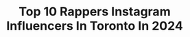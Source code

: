 ---
title: Top 10 Rappers Instagram Influencers In Toronto In 2024
description: >-
  Find top rappers Instagram influencers in Toronto in 2024. Most popular hashtags: #rapper #love #hiphop #music.
platform: Instagram
hits: 6
text_top: Identify the most popular Instagram accounts on inBeat.
text_bottom: inBeat aggregates 6 Instagram influencers like this in Toronto, Canada for you to collaborate.
profiles:
  - username: "haviahmighty"
    fullname: >-
      𝗛𝗔𝗩𝗜𝗔𝗛 𝗠𝗜𝗚𝗛𝗧𝗬
    bio: >-
      Crying Crystals [New Album] 💎 07/14/23
    location: "Canada"
    followers: 35550
    engagement: 317
    commentsToLikes: 0.114579
    id: ck0w4kcw1z0450i192qttvuiu
    verified: true
    hashtags: "#newmusic, #torontoevents, #torontoartist, #releaseparty"
  - username: "itsladysb"
    fullname: >-
      Supa Bad.
    bio: >-
      Bookings :ladysbbookings@gmail.com TikTok @itsladysb 😈
    location: "Canada"
    followers: 54039
    engagement: 297
    commentsToLikes: 0.095592
    id: ckt3sc6224acj0j23cvu5xfzb
    verified: false
    hashtags: "#beauty, #ladysb, #likesforlike, #love"
  - username: "aamandamanda"
    fullname: >-
      Amanda | Finance - Singer🎙
    bio: >-
      Jr💕 Matthew 17:20
    location: "Canada"
    followers: 47659
    engagement: 138
    commentsToLikes: 0.024739
    id: ck5hct22bjts30i11xgv7u696
    verified: false
    hashtags: "#sing, #cover, #youtubemusic, #toronto"
  - username: "connorprice_"
    fullname: >-
      Connor Price
    bio: >-
      Toronto | LA | Vegas ‘Connor Price’ on Spotify & Apple Music New songs w/ Hoodie Allen out now ↙️
    location: "Canada"
    followers: 1415840
    engagement: 1483
    commentsToLikes: 0.034572
    id: ck6tlxwmw6u3s0j71vpnndoao
    verified: true
    hashtags: "#reels, #remix, #rapper, #hiphopartist"
  - username: "ofthesaint_"
    fullname: >-
      Of The Saint
    bio: >-
      📸 & 🎥 @billboard & @hiphopdx & @debutlive CEO of @ofthesaintproductions & @themom3ntnet MGMT: @katrinaayracco
    location: "Canada"
    followers: 35436
    engagement: 168
    commentsToLikes: 0.110751
    id: ckz1x47au36t00j23xvq0ra2d
    verified: false
    hashtags: "#explorepage, #itwillallmakesensesoon, #ofthesaint, #losangeles"
  - username: "emmkab"
    fullname: >-
      Emmanuel Kabongo
    bio: >-
      God with us. 🙏🏾 #actorslife
    location: "Canada"
    followers: 8292
    engagement: 601
    commentsToLikes: 0.078227
    id: ck5zpb8skscgu0i14joey1v2w
    verified: true
    hashtags: "#hollywood, #godfirst, #love, #happybirthday"
  - username: "rebelleperle_"
    fullname: >-
      Rebelle Perle
    bio: >-
      With a mission🔮 Female Rapper | Songwriter | Rule Breaker #rebelleperle DO NO HARM (POW POW) link in my bio‼️🚨 ⬇️➖➖➖➖➖⬇️
    location: "Canada"
    followers: 7214
    engagement: 830
    commentsToLikes: 0.034864
    id: ck602lsyyhwoi0i14ghudcl6w
    verified: false
    hashtags: "#musiclife, #love, #independentartist, #musicvideo"
  - username: "sebsan_"
    fullname: >-
      SEBSAN
    bio: >-
      Producer/Artist/DJ/Local Music Enthusiast I was a rapper im Lowkey just a dj now John 15:18 @hollywoodtheatrevan @tectonicvancouver
    location: "Canada"
    followers: 1844
    engagement: 948
    commentsToLikes: 0.076478
    id: ck13avaq8sd820i19w55ugk5h
    verified: false
    hashtags: "#coppermoon, #iykyk"
  - username: "nseeb604"
    fullname: >-
      NSEEB⚔️
    bio: >-
      🎙: (NO RISK , NO STORY)⛰️🌐. 😈 : THE MOST NOTORIOUS PUNJABI RAPPER 💰 : nseeb097@gmail.com 🌪️: "Anthem Supreme 🎥 " OUT NOW 🔽
    location: "Canada"
    followers: 176472
    engagement: 189
    commentsToLikes: 0.211141
    id: ck5zkr8djk0js0i14hoijsqrh
    verified: false
    hashtags: "#outnow, #shaketheroom, #nseeb604only, #panjab"
  - username: "iamkingmellow"
    fullname: >-
      Mellow
    bio: >-
      Rapper, Audio Engineer & Producer @brothersovermyblood 💣🇨🇦 Pre-Save “Whine That” (RAFMIX) @rafaelkhan 🎶⬇️
    location: "Canada"
    followers: 9379
    engagement: 569
    commentsToLikes: 0.717902
    id: ck137ifn8bpan0i194soamihe
    verified: false
    hashtags: ""
---
